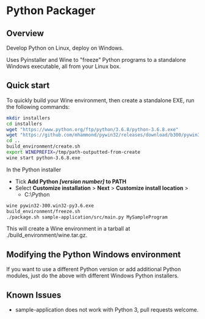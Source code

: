 # Python Packager
## Overview

Develop Python on Linux, deploy on Windows.

Uses Pyinstaller and Wine to "freeze" Python programs to a standalone Windows
executable, all from your Linux box.

## Quick start

To quickly build your Wine environment, then create a standalone EXE,
run the following commands:

```bash
mkdir installers
cd installers
wget "https://www.python.org/ftp/python/3.6.8/python-3.6.8.exe" 
wget "https://github.com/mhammond/pywin32/releases/download/b300/pywin32-300.win32-py3.6.exe"
cd ..
build_environment/create.sh
export WINEPREFIX=/tmp/path-outputted-from-create
wine start python-3.6.8.exe
```
In the Python installer
* Tick **Add Python *[version number]* to PATH**
* Select **Customize installation** > **Next**  > **Customize install location** > 
   * C:\Python
```bash
wine pywin32-300.win32-py3.6.exe
build_environment/freeze.sh
./package.sh sample-application/src/main.py MySampleProgram
```

This will create a Wine environment in a tarball at 
./build_environment/wine.tar.gz.

## Modifying the Python Windows environment

If you want to use a different Python version or add additional Python
modules, just do the above with different Windows Python installers.

## Known Issues
* sample-application does not work with Python 3, pull requests welcome.